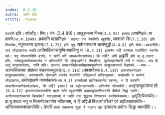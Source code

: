 ```yaml
---
index:  8.4.16
sutra:  आनि लोट्
vritti:  nyasa
---
```


`प्रवपाणि` इति। वपेर्लोट्। मिप्। `मेर्निः` (3.4.89)। आडुत्तमस्य पिच्च` (3.4.92) इत्याट्। `प्रयाणि` इति। `या प्रापणे` (धा.पा.1049)।
`प्रवपानि मांसानि` इति। प्रकृष्टा वपा येषामिति बहुव्रीहिः, `जश्शसोः शि` (7.1.20) इति शिरादेशः, `नपुंसकस्य झलचः` (7.1.72) इति नुम्, `सर्वनामस्थाने चासम्बुद्धौ` (6.4.8) इति दीर्घः--प्रवपानीति। अत्र लोड्ग्रहणान्न भवति। `प्रातिपदिकान्तनुम्विभक्तकिषु च` (8.4.11) इत्यनेन तर्हि कस्मान्न भवतीति? भवत्येव पक्षे। ननु चोपसर्गादिति वर्त्तते, न चानिं प्रति प्रशब्दस्योपसर्गत्वम्। किं तर्हि? अपिं झ्र्`कृषिं` इति प्रा.मु.पाठःट प्रति, तस्मादुपसर्गत्वाभावादेव न भविष्यतीति किं लोङ्ग्रहणेन? नैतदस्ति; मूलोदाहरणेष्वपि तर्हि न स्यात्। अत्र हि धातुं प्रत्युपसर्गत्वम्, नानिं प्रति। तस्मात् सामर्थ्यादिहोपसर्गग्रहणमनुवर्त्तमानं प्राद्युपलक्षणार्थं विज्ञायते,--यथा--`अञ्नासिकायाः संज्ञायां नसञ्चास्थूलात्` (5.4.118)। `उपसर्गाच्च` (5.4.119) इत्यत्रोपसर्गग्रहणं प्राद्युपलक्षणार्थम्। ततश्चासति लोज्ग्रहणे स्यादेव णत्वमिति तन्निवृत्त्यर्थं लोडित्युच्यते। नन्वेवयपि न कर्त्तव्यं लोड्ग्रहणम्, `अर्थवद्ग्रहणे नानर्थकस्य` (व्या.प.1) इत्यर्थवतो ह्यानिशब्दस्येदं ग्रहणम्, न हि प्रवपानि मांसानीत्यत्रानिशब्दोऽर्थवान्, किं तर्हि? इकारः? एवं तर्ह्यतज्ज्ञापयति--अनित्यैषा परिभाषेति। तेन `इन्हन्पूषार्यम्णां शौ` (6.4.12) इत्यत्रानर्थकस्यापीनो ग्रहणे सति बहुवाग्मीनि ब्राह्मणकुलानीत्यत्रापि दीर्घत्वं सिद्धं भवति।
आनीत्याकारोच्चारणं किमर्थम्? यदाऽडागमो न भवति तदा शुद्धस्य निशब्दस्य स्यादित्येवमर्थम्। झ्र्`भूदित्येवमर्थम्--प्रा.मु.पाठःट
ननु च नित्यमेवाडागमेव भवितव्यम्, न हि तद्विधौ विकल्पोऽस्ति? एवं तर्ह्येतज्ज्ञापयति--अनित्यमागमशासनमिति। तेनापि `शाकं पचानस्य सुखा वै मधवन् गृहाः` इत्यादयः प्रयोगाः सिद्धा भवन्तीति।।

